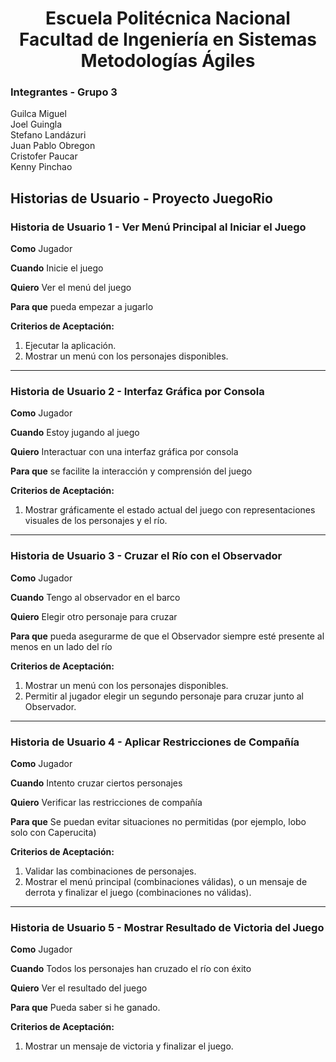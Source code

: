 <h1 align="center">
    Escuela Politécnica Nacional<br>
    Facultad de Ingeniería en Sistemas<br>
    Metodologías Ágiles<br>
</h1>

### Integrantes - Grupo 3

Guilca Miguel  
Joel Guingla  
Stefano Landázuri  
Juan Pablo Obregon  
Cristofer Paucar  
Kenny Pinchao

## Historias de Usuario - Proyecto JuegoRio

### Historia de Usuario 1 - Ver Menú Principal al Iniciar el Juego

**Como** Jugador

**Cuando** Inicie el juego  

**Quiero** Ver el menú del juego

**Para que** pueda empezar a jugarlo

**Criterios de Aceptación:**

1. Ejecutar la aplicación.
2. Mostrar un menú con los personajes disponibles.

---

### Historia de Usuario 2 - Interfaz Gráfica por Consola

**Como** Jugador

**Cuando** Estoy jugando al juego

**Quiero** Interactuar con una interfaz gráfica por consola

**Para que** se facilite la interacción y comprensión del juego

**Criterios de Aceptación:**

1. Mostrar gráficamente el estado actual del juego con representaciones visuales de los personajes y el río.

---

### Historia de Usuario 3 - Cruzar el Río con el Observador

**Como** Jugador

**Cuando** Tengo al observador en el barco

**Quiero** Elegir otro personaje para cruzar

**Para que** pueda asegurarme de que el Observador siempre esté presente al menos en un lado del río

**Criterios de Aceptación:**

1. Mostrar un menú con los personajes disponibles.
2. Permitir al jugador elegir un segundo personaje para cruzar junto al Observador.

---

### Historia de Usuario 4 - Aplicar Restricciones de Compañía

**Como** Jugador

**Cuando** Intento cruzar ciertos personajes

**Quiero** Verificar las restricciones de compañía

**Para que** Se puedan evitar situaciones no permitidas (por ejemplo, lobo solo con Caperucita)

**Criterios de Aceptación:**

1. Validar las combinaciones de personajes.
1. Mostrar el menú principal (combinaciones válidas), o un mensaje de derrota y finalizar el juego (combinaciones no válidas).

---

### Historia de Usuario 5 - Mostrar Resultado de Victoria del Juego

**Como** Jugador

**Cuando** Todos los personajes han cruzado el río con éxito

**Quiero** Ver el resultado del juego

**Para que** Pueda saber si he ganado.

**Criterios de Aceptación:**

1. Mostrar un mensaje de victoria y finalizar el juego.
